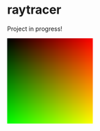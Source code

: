 # raytracer

Project in progress!

![Rendered picture](https://github.com/chopikus/raytracer/blob/main/output.png)
